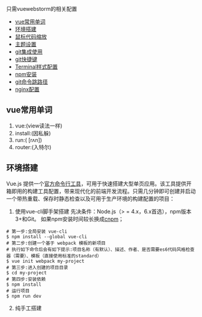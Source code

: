 只需vuewebstorm的相关配置
* [vue常用单词](#vue常用单词)
* [环境搭建](#环境搭建)
* [鼠标代码缩放](#鼠标代码缩放)
* [主题设置](#主题设置)
* [git集成使用](#git集成使用)
* [git快捷键](#git快捷键)
* [Terminal样式配置](#Terminal样式配置)
* [npm安装](#npm安装)
* [git命令跳路径](#git命令跳路径)
* [nginx配置](#nginx配置)


## vue常用单词
1. vue:(view读法一样)
2. install:(因私躲)
3. run:( [rʌn])
4. router:(入特尔)


## 环境搭建
Vue.js 提供一个[官方命令行工具](https://github.com/vuejs/vue-cli)，可用于快速搭建大型单页应用。该工具提供开箱即用的构建工具配置，带来现代化的前端开发流程。只需几分钟即可创建并启动一个带热重载、保存时静态检查以及可用于生产环境的构建配置的项目：

1. 使用vue-cli脚手架搭建
先决条件：Node.js（> = 4.x，6.x首选），npm版本3+和Git。
如果npm安装时间较长换成[cnpm](https://npm.taobao.org/)；
```shell
# 第一步:全局安装 vue-cli
$ npm install --global vue-cli
# 第二步:创建一个基于 webpack 模板的新项目
# 执行如下命令后会有如下提示:项目名称（有默认）、描述、作者、是否需要es6代码风格检查器（需要）、模板（直接使用标准的standard）
$ vue init webpack my-project
# 第三步:进入创建的项目目录
$ cd my-project
# 第四步:安装依赖
$ npm install
# 运行项目
$ npm run dev
```

2. 纯手工搭建

